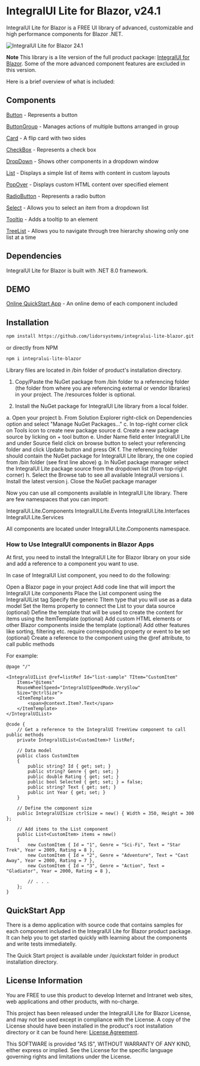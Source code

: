 # IntegralUI Lite for Blazor, v24.1

IntegralUI Lite for Blazor is a FREE UI library of advanced, customizable and high performance components for Blazor .NET. 

![IntegralUI Lite for Blazor 24.1](https://www.lidorsystems.com/products/integralui/blazor/lite/integralui-lite-blazor-24.1.png)

<b>Note</b> This library is a lite version of the full product package: <a href="https://www.lidorsystems.com/products/integralui/blazor/">IntegralUI for Blazor</a>. Some of the more advanced component features are excluded in this version.

Here is a brief overview of what is included:

## Components

[Button](https://www.lidorsystems.com/products/integralui/blazor/samples/button/overview) - Represents a button

[ButtonGroup](https://www.lidorsystems.com/products/integralui/blazor/samples/buttongroup/overview) - Manages actions of multiple buttons arranged in group

[Card](https://www.lidorsystems.com/products/integralui/blazor/samples/card/overview) - A flip card with two sides

[CheckBox](https://www.lidorsystems.com/products/integralui/blazor/samples/checkbox/overview) - Represents a check box

[DropDown]() - Shows other components in a dropdown window

[List](https://www.lidorsystems.com/products/integralui/blazor/samples/list/overview) - Displays a simple list of items with content in custom layouts

[PopOver](https://www.lidorsystems.com/products/integralui/blazor/samples/checkbox/overview) - Displays custom HTML content over specified element

[RadioButton](https://www.lidorsystems.com/products/integralui/blazor/samples/radiobutton/overview) - Represents a radio button

[Select](https://www.lidorsystems.com/products/integralui/blazor/samples/select/overview) - Allows you to select an item from a dropdown list

[Tooltip](https://www.lidorsystems.com/products/integralui/blazor/samples/tooltip/overview) - Adds a tooltip to an element

[TreeList](https://www.lidorsystems.com/products/integralui/blazor/samples/treelist/overview) - Allows you to navigate through tree hierarchy showing only one list at a time


## Dependencies

IntegralUI Lite for Blazor is built with .NET 8.0 framework.


## DEMO

[Online QuickStart App](https://www.lidorsystems.com/products/integralui/blazor/samples/) - An online demo of each component included


## Installation


```bash
npm install https://github.com/lidorsystems/integralui-lite-blazor.git
```

or directly from NPM

```bash
npm i integralui-lite-blazor
```

Library files are located in /bin folder of product's installation directory.


1. Copy/Paste the NuGet package from /bin folder to a referencing folder (the folder from where you are referencing external or vendor libraries) in your project. The /resources folder is optional.

2. Install the NuGet package for IntegralUI Lite library from a local folder.

a. Open your project
b. From Solution Explorer right-click on Dependencies option and select "Manage NuGet Packages..."
c. In top-right corner click on Tools icon to create new package source
d. Create a new package source by licking on + tool button
e. Under Name field enter IntegralUI Lite and under Source field click on browse button to select your referencing folder and click Update button and press OK
f. The referencing folder should contain the NuGet package for IntegralUI Lite library, the one copied from /bin folder (see first line above)
g. In NuGet package manager select the IntegralUI Lite package source from the dropdown list (from top-right corner)
h. Select the Browse tab to see all available IntegraUI versions
i. Install the latest version
j. Close the NuGet package manager

Now you can use all components available in IntegralUI Lite library. There are few namespaces that you can import:

IntegralUI.Lite.Components
IntegralUI.Lite.Events
IntegralUI.Lite.Interfaces
IntegralUI.Lite.Services

All components are located under IntegralUI.Lite.Components namespace.


### How to Use IntegralUI components in Blazor Apps

At first, you need to install the IntegralUI Lite for Blazor library on your side and add a reference to a component you want to use.

In case of IntegralUI List component, you need to do the following:

Open a Blazor page in your project
Add code line that will import the IntegralUI Lite components
Place the List component using the IntegralUIList tag
Specify the generic TItem type that you will use as a data model
Set the Items property to connect the List to your data source
(optional) Define the template that will be used to create the content for items using the ItemTemplate
(optional) Add custom HTML elements or other Blazor components inside the template
(optional) Add other features like sorting, filtering etc. require corresponding property or event to be set
(optional) Create a reference to the component using the @ref attribute, to call public methods

For example:

```
@page "/"

<IntegralUIList @ref=listRef Id="list-sample" TItem="CustomItem"
    Items="@items"
    MouseWheelSpeed="IntegralUISpeedMode.VerySlow"
    Size="@ctrlSize">
    <ItemTemplate>
        <span>@context.Item?.Text</span>
    </ItemTemplate>
</IntegralUIList>

@code {
    // Get a reference to the IntegralUI TreeView component to call public methods
    private IntegralUIList<CustomItem>? listRef;

    // Data model
    public class CustomItem
    {
        public string? Id { get; set; }
        public string? Genre { get; set; }
        public double Rating { get; set; }
        public bool Selected { get; set; } = false;
        public string? Text { get; set; }
        public int Year { get; set; }
    }

    // Define the component size
    public IntegralUISize ctrlSize = new() { Width = 350, Height = 300 };

    // Add items to the List component
    public List<CustomItem> items = new()
    {
        new CustomItem { Id = "1", Genre = "Sci-Fi", Text = "Star Trek", Year = 2009, Rating = 8 },
        new CustomItem { Id = "2", Genre = "Adventure", Text = "Cast Away", Year = 2000, Rating = 7 },
        new CustomItem { Id = "3", Genre = "Action", Text = "Gladiator", Year = 2000, Rating = 8 },

        // . . .
    };
}
```


## QuickStart App

There is a demo application with source code that contains samples for each component included in the IntegralUI Lite for Blazor product package. It can help you to get started quickly with learning about the components and write tests immediatelly. 

The Quick Start project is available under /quickstart folder in product installation directory.


## License Information

You are FREE to use this product to develop Internet and Intranet web sites, web applications and other products, with no-charge.

This project has been released under the IntegralUI Lite for Blazor License, and may not be used except in compliance with the License.
A copy of the License should have been installed in the product's root installation directory or it can be found here: [License Agreement](https://www.lidorsystems.com/products/integralui/blazor/lite/integralui-lite-blazor-license-agreement.pdf).

This SOFTWARE is provided "AS IS", WITHOUT WARRANTY OF ANY KIND, either express or implied. See the License for the specific language governing rights and limitations under the License.